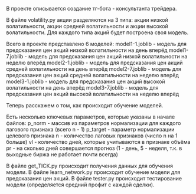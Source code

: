 В проекте описывается создание тг-бота - консультанта трейдера.

В файле volatility.py акции разделяются на 3 типа: акции низкой волатильности, акции средней волатильности и акции высокой волатильности. Для каждого типа акций будет построена своя модель. 

Всего в проекте представлено 6 моделей:
model1-1.joblib - модель для предсказания цен акций низкой волатильности на день вперёд
model1-7.joblib - модель для предсказания цен акций низкой волатильности на неделю вперёд
model2-1.joblib - модель для предсказания цен акций средней волатильности на день вперёд
model2-7.joblib - модель для предсказания цен акций средней волатильности на неделю вперёд
model3-1.joblib - модель для предсказания цен акций высокой волатильности на день вперёд
model3-7.joblib - модель для предсказания цен акций высокой волатильности на неделю вперёд

Теперь расскажем о том, как происходит обучение моделей.

Есть несколько ключевых параметров, которые указаны в начале файлов:
p_norm - массив из параметров нормализации для каждого лагового признака (всего n - 1)
p_target - параметр нормализации целевого признака
n - количество лаговых признаков (число n на 1 больше)
vl - количество дней, которые учитываются в признаке объёма
pr - на сколько дней совершается прогноз (1 - день, 5 - неделя, т.к. в выходные биржа не работает почти всегда)

В файле get_TICK.py происходит получения данных для обучения модели.
В файле learn_network.py происходит обучение модели для предсказания цен акций.
В файле tester.py происходит тестирование модели (определяется средний профит с каждой сделки).
